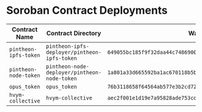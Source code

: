 # Soroban Contract Deployments

| Contract Name | Contract Directory | Wasm Hash | Contract ID |
|--------------|-------------------|--------------------------------------------------------------|----------------------------------------------------------|
| `pintheon-ipfs-token` | `pintheon-ipfs-deployer/pintheon-ipfs-token` | `649055bc185f9f32daa44c748690018d24cc2d7413848239d771f3101c5f2f9f` | `CDE4JTW4IPMDVE74SXL7L3CBO5H2PG6V75KFD6XP5MUQJMAQVLML5SVI` |
| `pintheon-node-token` | `pintheon-node-deployer/pintheon-node-token` | `1a801a33d665592ba1ac670118b5b5c24842f9178e766e2283ce6e61e29feaa2` | `CDMO64Q7V7TENDLVUAZTRSO7KF7BLPN353E5EBYA6JJRLPNKJXFNVCUM` |
| `opus_token` | `opus_token` | `76b3118658f64564ab577e3b2cd7218213dbdd86a51c315b7b3034c300d7c58d` | `None` |
| `hvym-collective` | `hvym-collective` | `aec2f001e1d19e7a95828ade753cde82a6441d0eac55a623eb0c9b017941c0e8` | `CA3Q5J3GM6SQCPUKFJEUOBPBJNZO4DNFCQK4JJJOF3ZICN72EDHMNQC5` |
